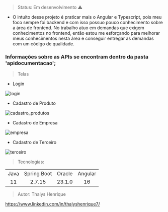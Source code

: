 > Status: Em desenvolvimento ⚠️

+ O intuito desse projeto é praticar mais o Angular e Typescript, pois meu foco sempre foi backend e com isso possuo pouco conhecimento sobre a área de frontend. No trabalho atuo em demandas que exigem conhecimentos no frontend, então estou me esforçando para melhorar meus conhecimentos nesta área e conseguir entregar as demandas com um código de qualidade.

### Informações sobre as APIs se encontram dentro da pasta 'apidocumentacao';

> Telas

+ Login

![login](https://github.com/thalyshenrique7/ecommerce/assets/100730757/307c0203-f0d0-4251-bf02-db4b5959dc75)

+ Cadastro de Produto

![cadastro_produtos](https://github.com/thalyshenrique7/ecommerce/assets/100730757/eb8b4a97-68b5-4d82-8eb4-ec561ffd337a)

+ Cadastro de Empresa

![empresa](https://github.com/thalyshenrique7/ecommerce/assets/100730757/1cde05c3-f209-4ff7-b582-e475f65e1af8)

+ Cadastro de Terceiro

![terceiro](https://github.com/thalyshenrique7/ecommerce/assets/100730757/6cb4e930-dc48-4875-b8ea-2c43e1076774)

> Tecnologias:

<table>
<tr align="center">
<td>Java</td>
<td>Spring Boot</td>
<td>Oracle</td>
<td>Angular</td>
</tr>

<tr align="center">
<td>11</td>
<td>2.7.15</td>
<td>23.1.0</td>
<td>16</td>
</tr>
</table>

> Autor: Thalys Henrique

https://www.linkedin.com/in/thalyshenrique7/
